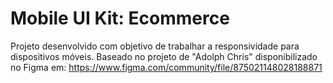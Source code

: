 # Mobile UI Kit: Ecommerce

Projeto desenvolvido com objetivo de trabalhar a responsividade para dispositivos móveis. Baseado no projeto de "Adolph Chris" disponibilizado no Figma em: https://www.figma.com/community/file/875021148028188871
